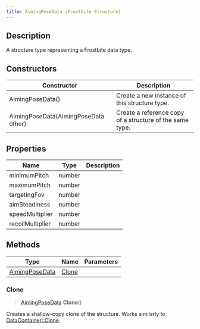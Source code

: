 ```yaml
---
title: AimingPoseData (Frostbite Structure)
---
```

## Description

A structure type representing a Frostbite data type.

## Constructors

| Constructor                          | Description                                              |
| ------------------------------------ | -------------------------------------------------------- |
| AimingPoseData()                     | Create a new instance of this structure type.            |
| AimingPoseData(AimingPoseData other) | Create a reference copy of a structure of the same type. |

## Properties

| Name             | Type   | Description |
| ---------------- | ------ | ----------- |
| minimumPitch     | number |             |
| maximumPitch     | number |             |
| targetingFov     | number |             |
| aimSteadiness    | number |             |
| speedMultiplier  | number |             |
| recoilMultiplier | number |             |

## Methods

| Type                             | Name            | Parameters |
| -------------------------------- | --------------- | ---------- |
| [AimingPoseData](AimingPoseData) | [Clone](#clone) |            |

### Clone

> [AimingPoseData](AimingPoseData) **Clone**()

Creates a shallow-copy clone of the structure. Works similarly to [DataContainer::Clone](/vext/ref/cls/shr/datacontainer#clone).
